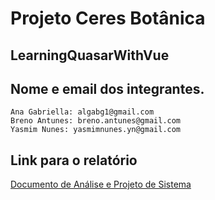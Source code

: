 # Projeto Ceres Botânica

## LearningQuasarWithVue


## Nome e email dos integrantes.
```
Ana Gabriella: algabg1@gmail.com
Breno Antunes: breno.antunes@gmail.com
Yasmim Nunes: yasmimnunes.yn@gmail.com
```



## Link para o relatório
[Documento de Análise e Projeto de Sistema](https://docs.google.com/document/d/187ULJKh3qBQ9d6NVLWZnUrlC2laO64hfu207vKR4Rxg/edit?usp=sharing)
 
